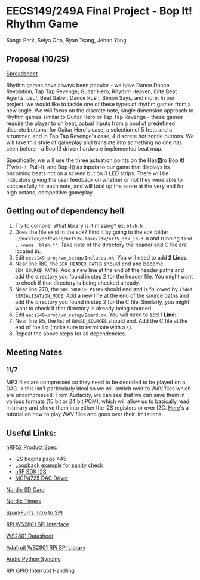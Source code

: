 # EECS149/249A Final Project - Bop It! Rhythm Game

Sanga Park, Seiya Ono, Ryan Tsang, Jehan Yang

## Proposal (10/25)

[Spreadsheet](https://docs.google.com/spreadsheets/d/1WutyDuHFwCbV_97uEuxx-2Y0jQ0Z9K7RMsq6U2ZCgrc/edit?usp=sharing)

Rhythm games have always been popular - we have Dance Dance Revolution, Tap Tap Revenge, Guitar Hero, Rhythm Heaven, Elite Beat Agents, osu!, Beat Saber, Dance Rush, Simon Says, and more. In our project, we would like to tackle one of these types of rhythm games from a new angle. We will focus on the discrete note, single dimension approach to rhythm games similar to Guitar Hero or Tap Tap Revenge - these games require the player to on beat, actual inputs from a pool of predefined discrete buttons; for Guitar Hero's case, a selection of 5 frets and a strummer, and in Tap Tap Revenge's case, 4 discrete horizontle buttons. We will take this style of gameplay and translate into something no one has seen before - a Bop It! driven hardware implemented beat map.

Specifically, we will use the three actuation points on the Has🅱️ro Bop It! (Twist-It, Pull-It, and Bop-It) as inputs to our game that displays its oncoming beats not on a screen but on 3 LED strips. There will be indicators giving the user feedback on whether or not they were able to successfully hit each note, and will total up the score at the very end for high octane, competitive gameplay.

## Getting out of dependency hell

1. Try to compile. What library is it missing? ex: `blah.h`
1. Does the file exist in the sdk? Find it by going to the sdk folder `~/buckler/software/nrf52x-base/sdk/nrf5_sdk_15.3.0` and running `find . -name 'blah.*'`. Take note of the directory the header and C file are located in.
1. Edit `eecs149-proj/vm_setup/Includes.mk`. You will need to add **2 Lines**:
  1. Near line 180, the `SDK_HEADER_PATHS` should end and become `SDK_SOURCE_PATHS`. Add a new line at the end of the header paths and add the directory you found in step 2 for the header file. You might want to check if that directory is being checked already.
  1. Near line 270, the `SDK_SOURCE_PATHS` should end and is followed by `ifdef SERIALIZATiON_MODE`. Add a new line at the end of the source paths and add the directory you found in step 2 for the C file. Similarly, you might want to check if that directory is already being sourced
1. Edit `eecs149-proj/vm_setup/Board.mk`. You will need to add **1 Line**:
  1. Near line 95, the list of `BOARD_SOURCES` should end. Add the C file at the end of the list (make sure to terminate with a `\`).
1. Repeat the above steps for all dependencies.

## Meeting Notes

### 11/7

MP3 files are compressed so they need to be decoded to be played on a DAC -> this isn't particularly ideal so we will switch over to WAV files which are uncompressed. From Audacity, we can see that we can save them in various formats (16 bit or 24 bit PCM), which will allow us to basically read in binary and shove them into either the I2S registers or over I2C. [Here](https://www.sparkfun.com/tutorials/160)'s a tutorial on how to play WAV files and goes over their limitations. 

## Useful Links:

[nRF52 Product Spec](https://infocenter.nordicsemi.com/pdf/nRF52832_PS_v1.4.pdf)

* I2S begins page 445
* [Loopback example for sanity check](https://infocenter.nordicsemi.com/index.jsp?topic=%2Fcom.nordic.infocenter.sdk5.v15.2.0%2Fi2s_example_loopback.html&cp=4_0_0_4_5_14)
* [nRF SDK I2S](https://infocenter.nordicsemi.com/topic/com.nordic.infocenter.sdk5.v15.3.0/group__nrfx__i2s.html)
* [MCP4725 DAC Driver](https://infocenter.nordicsemi.com/topic/com.nordic.infocenter.sdk5.v15.3.0/group__mcp4725.html)

[Nordic SD Card](https://infocenter.nordicsemi.com/topic/com.nordic.infocenter.sdk5.v15.3.0/app_sdcard_example.html)

[Nordic Timers](https://infocenter.nordicsemi.com/index.jsp?topic=%2Fcom.nordic.infocenter.sdk5.v15.3.0%2Fgroup__app__timer.html)

[SparkFun's Intro to SPI](https://learn.sparkfun.com/tutorials/serial-peripheral-interface-spi/all)

[RPi WS2801 SPI Interface](https://tutorials-raspberrypi.com/how-to-control-a-raspberry-pi-ws2801-rgb-led-strip/)

[WS2801 Datasheet](https://cdn-shop.adafruit.com/datasheets/WS2801.pdf)

[Adafruit WS2801 RPi SPI Library](https://github.com/adafruit/Adafruit_CircuitPython_WS2801)

[Audio Python Syncing](https://github.com/scottlawsonbc/audio-reactive-led-strip)

[RPI GPIO Interrupt Handling](http://raspberrywebserver.com/gpio/using-interrupt-driven-gpio.html)
